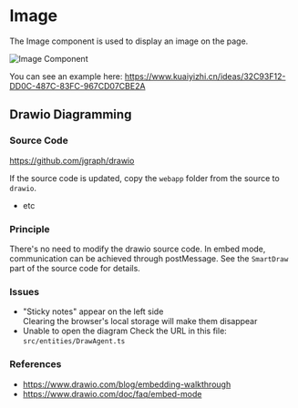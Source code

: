 # Image

The Image component is used to display an image on the page.

![Image Component](/images/juiceEditor/component-image.png)

You can see an example here: https://www.kuaiyizhi.cn/ideas/32C93F12-DD0C-487C-83FC-967CD07CBE2A

## Drawio Diagramming

### Source Code

<https://github.com/jgraph/drawio>

If the source code is updated, copy the `webapp` folder from the source to `drawio`.

- etc

### Principle

There's no need to modify the drawio source code. In embed mode, communication can be achieved through postMessage. See the `SmartDraw` part of the source code for details.

### Issues

- "Sticky notes" appear on the left side  
Clearing the browser's local storage will make them disappear
- Unable to open the diagram
Check the URL in this file: `src/entities/DrawAgent.ts`

### References

- <https://www.drawio.com/blog/embedding-walkthrough>  
- <https://www.drawio.com/doc/faq/embed-mode>  